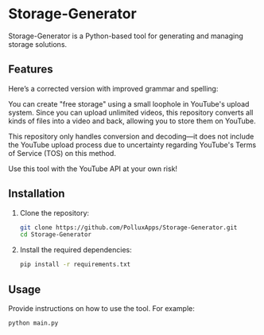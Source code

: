 # Storage-Generator

Storage-Generator is a Python-based tool for generating and managing storage solutions.

## Features


Here’s a corrected version with improved grammar and spelling:

You can create "free storage" using a small loophole in YouTube's upload system.
Since you can upload unlimited videos, this repository converts all kinds of files into a video and back, allowing you to store them on YouTube.

This repository only handles conversion and decoding—it does not include the YouTube upload process due to uncertainty regarding YouTube's Terms of Service (TOS) on this method.

Use this tool with the YouTube API at your own risk!


## Installation

1. Clone the repository:
    ```bash
    git clone https://github.com/PolluxApps/Storage-Generator.git
    cd Storage-Generator
    ```

2. Install the required dependencies:
    ```bash
    pip install -r requirements.txt
    ```

## Usage

Provide instructions on how to use the tool. For example:

```bash
python main.py

